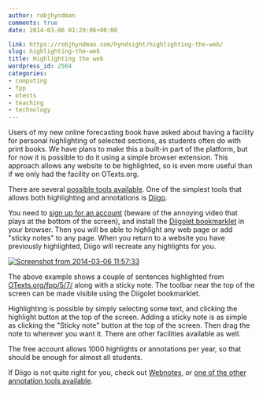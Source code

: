 ```yaml
---
author: robjhyndman
comments: true
date: 2014-03-06 01:29:06+00:00

link: https://robjhyndman.com/hyndsight/highlighting-the-web/
slug: highlighting-the-web
title: Highlighting the web
wordpress_id: 2564
categories:
- computing
- fpp
- otexts
- teaching
- technology
---
```


Users of my new online forecasting book have asked about having a facility for personal highlighting of selected sections, as students often do with print books. We have plans to make this a built-in part of the platform, but for now it is possible to do it using a simple browser extension. This approach allows any website to be highlighted, so is even more useful than if we only had the facility on OTexts.org.

There are several [possible tools available](http://en.wikipedia.org/wiki/Web_annotation). One of the simplest tools that allows both highlighting and annotations is [Diigo](http://www.diigo.com). <!-- more -->

You need to [sign up for an account](https://www.diigo.com/sign-up) (beware of the annoying video that plays at the bottom of the screen), and install the [Diigolet bookmarklet](https://www.diigo.com/tools/diigolet) in your browser. Then you will be able to highlight any web page or add "sticky notes" to any page.  When you return to a website you have previously highlighted, Diigo will recreate any highlights for you.

[![Screenshot from 2014-03-06 11:57:33](/files/Screenshot-from-2014-03-06-115733.png)](/files/Screenshot-from-2014-03-06-115733.png)

The above example shows a couple of sentences highlighted from [OTexts.org/fpp/5/7/](https://www.otexts.org/fpp/5/7) along with a sticky note. The toolbar near the top of the screen can be made visible using the Diigolet bookmarklet.

Highlighting is possible by simply selecting some text, and clicking the highlight button at the top of the screen. Adding a sticky note is as simple as clicking the "Sticky note" button at the top of the screen. Then drag the note to wherever you want it. There are other facilities available as well.

The free account allows 1000 highlights or annotations per year, so that should be enough for almost all students.

If Diigo is not quite right for you, check out [Webnotes](http://www.webnotes.net/), or [one of the other annotation tools available](http://en.wikipedia.org/wiki/Web_annotation).
